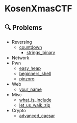 # KosenXmasCTF
## 🔍 Problems
- Reversing
  - [countdown](https://github.com/KosenXmasCTF/countdown)
	- [strings_binary](https://github.com/KosenXmasCTF/strings_binary)
- Network
- Pwn
  - [easy_heap](https://github.com/KosenXmasCTF/easy_heap)
  - [beginners_shell](https://github.com/KosenXmasCTF/begineers_shell)
  - [pinzoro](https://github.com/KosenXmasCTF/pinzoro)
- Web
  - [your_name](https://github.com/KosenXmasCTF/your_name)
- Misc
  - [what_is_include](https://github.com/KosenXmasCTF/what_is_include)
  - [let_us_walk_zip](https://github.com/KosenXmasCTF/let_us_walk_zip)
- Crypto
  - [advanced_caesar](https://github.com/KosenXmasCTF/advanced_caesar)
